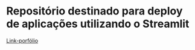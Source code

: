 # Repositório destinado para deploy de aplicações utilizando o Streamlit

[Link-porfólio](https://meu-portfolio.streamlit.app/")
